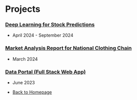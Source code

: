 # Projects

### [Deep Learning for Stock Predictions](project1.md)
- April 2024 - September 2024

### [Market Analysis Report for National Clothing Chain](project2.md)
- March 2024

### [Data Portal (Full Stack Web App)](project3.md)
- June 2023


- [Back to Homepage](index.md)
